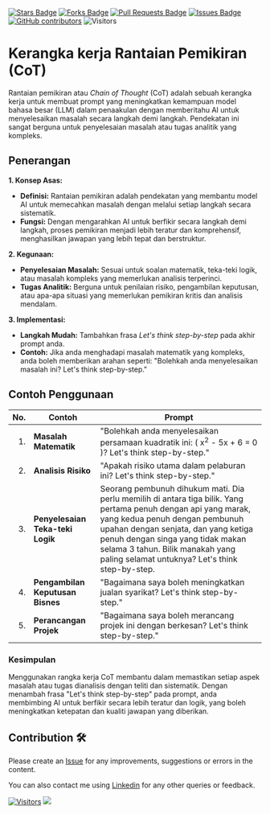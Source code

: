 <a href="https://github.com/drshahizan/Generative-AI-Playground/stargazers"><img src="https://img.shields.io/github/stars/drshahizan/Generative-AI-Playground" alt="Stars Badge"/></a>
<a href="https://github.com/drshahizan/Generative-AI-Playground/network/members"><img src="https://img.shields.io/github/forks/drshahizan/Generative-AI-Playground" alt="Forks Badge"/></a>
<a href="https://github.com/drshahizan/Generative-AI-Playground/pulls"><img src="https://img.shields.io/github/issues-pr/drshahizan/Generative-AI-Playground" alt="Pull Requests Badge"/></a>
<a href="https://github.com/drshahizan/Generative-AI-Playground"><img src="https://img.shields.io/github/issues/drshahizan/Generative-AI-Playground" alt="Issues Badge"/></a>
<a href="https://github.com/drshahizan/Generative-AI-Playground/graphs/contributors"><img alt="GitHub contributors" src="https://img.shields.io/github/contributors/drshahizan/Generative-AI-Playground?color=2b9348"></a>
![Visitors](https://api.visitorbadge.io/api/visitors?path=https%3A%2F%2Fgithub.com%2Fdrshahizan%2Generative-AI-Playground&labelColor=%23d9e3f0&countColor=%23697689&style=flat)


# Kerangka kerja Rantaian Pemikiran (CoT)

Rantaian pemikiran atau _Chain of Thought_ (CoT) adalah sebuah kerangka kerja untuk membuat prompt yang meningkatkan kemampuan model bahasa besar (LLM) dalam penaakulan dengan memberitahu AI untuk menyelesaikan masalah secara langkah demi langkah. Pendekatan ini sangat berguna untuk penyelesaian masalah atau tugas analitik yang kompleks.

## Penerangan

**1. Konsep Asas:**
   - **Definisi:** Rantaian pemikiran adalah pendekatan yang membantu model AI untuk memecahkan masalah dengan melalui setiap langkah secara sistematik.
   - **Fungsi:** Dengan mengarahkan AI untuk berfikir secara langkah demi langkah, proses pemikiran menjadi lebih teratur dan komprehensif, menghasilkan jawapan yang lebih tepat dan berstruktur.

**2. Kegunaan:**
   - **Penyelesaian Masalah:** Sesuai untuk soalan matematik, teka-teki logik, atau masalah kompleks yang memerlukan analisis terperinci.
   - **Tugas Analitik:** Berguna untuk penilaian risiko, pengambilan keputusan, atau apa-apa situasi yang memerlukan pemikiran kritis dan analisis mendalam.

**3. Implementasi:**
   - **Langkah Mudah:** Tambahkan frasa _Let's think step-by-step_ pada akhir prompt anda.
   - **Contoh:** Jika anda menghadapi masalah matematik yang kompleks, anda boleh memberikan arahan seperti: "Bolehkah anda menyelesaikan masalah ini? Let's think step-by-step."

## Contoh Penggunaan

| **No.** | **Contoh**                          | **Prompt** |
|---------:|-------------------------------------|---------------------------------------------------------------------------------------------------------------------------------------|
| 1.       | **Masalah Matematik**            | "Bolehkah anda menyelesaikan persamaan kuadratik ini: \( x<sup>2</sup> - 5x + 6 = 0 \)? Let's think step-by-step." |
| 2.       | **Analisis Risiko**              | "Apakah risiko utama dalam pelaburan ini? Let's think step-by-step." |
| 3.       | **Penyelesaian Teka-teki Logik** | Seorang pembunuh dihukum mati. Dia perlu memilih di antara tiga bilik. Yang pertama penuh dengan api yang marak, yang kedua penuh dengan pembunuh upahan dengan senjata, dan yang ketiga penuh dengan singa yang tidak makan selama 3 tahun. Bilik manakah yang paling selamat untuknya? Let's think step-by-step. |
| 4.       | **Pengambilan Keputusan Bisnes** | "Bagaimana saya boleh meningkatkan jualan syarikat? Let's think step-by-step." |
| 5.       | **Perancangan Projek**           | "Bagaimana saya boleh merancang projek ini dengan berkesan? Let's think step-by-step." |

### Kesimpulan

Menggunakan rangka kerja CoT  membantu dalam memastikan setiap aspek masalah atau tugas dianalisis dengan teliti dan sistematik. Dengan menambah frasa "Let's think step-by-step" pada prompt, anda membimbing AI untuk berfikir secara lebih teratur dan logik, yang boleh meningkatkan ketepatan dan kualiti jawapan yang diberikan.

## Contribution 🛠️
Please create an [Issue](https://github.com/drshahizan/ai-tools/issues) for any improvements, suggestions or errors in the content.

You can also contact me using [Linkedin](https://www.linkedin.com/in/drshahizan/) for any other queries or feedback.

[![Visitors](https://api.visitorbadge.io/api/visitors?path=https%3A%2F%2Fgithub.com%2Fdrshahizan&labelColor=%23697689&countColor=%23555555&style=plastic)](https://visitorbadge.io/status?path=https%3A%2F%2Fgithub.com%2Fdrshahizan)
![](https://hit.yhype.me/github/profile?user_id=81284918)
